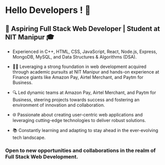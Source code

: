 # Hello Developers ! 👋

## 🚀 Aspiring Full Stack Web Developer | Student at NIT Manipur 🎓

- Experienced in C++, HTML, CSS, JavaScript, React, Node.js, Express, MongoDB, MySQL, and Data Structures & Algorithms (DSA).

- 👨‍💻 Leveraging a strong foundation in web development acquired through academic pursuits at NIT Manipur and hands-on experience at Finance giants like Amazon Pay, Airtel Merchant, and Paytm for Business.

- 🔍 Led dynamic teams at Amazon Pay, Airtel Merchant, and Paytm for Business, steering projects towards success and fostering an environment of innovation and collaboration.

- 🌐 Passionate about creating user-centric web applications and leveraging cutting-edge technologies to deliver robust solutions.

- 📚 Constantly learning and adapting to stay ahead in the ever-evolving tech landscape.

### Open to new opportunities and collaborations in the realm of Full Stack Web Development.
